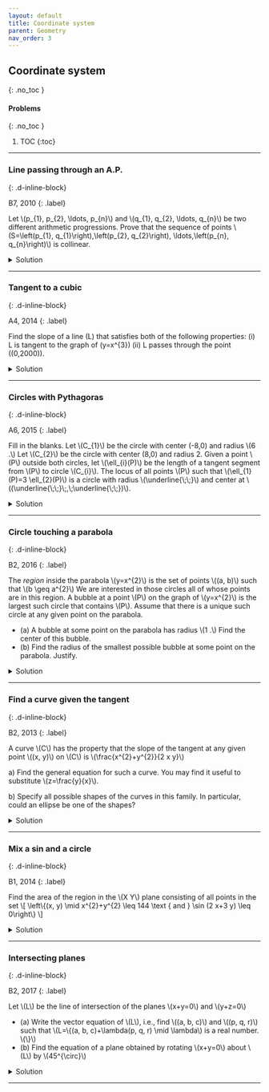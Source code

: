 ```yaml
---
layout: default
title: Coordinate system
parent: Geometry
nav_order: 3
---
```



## Coordinate system
{: .no_toc  }


#### Problems
{: .no_toc  }

1. TOC
{:toc}

---

### Line passing through an A.P.
{: .d-inline-block}

B7, 2010
{: .label}


<p>Let \(p_{1}, p_{2}, \ldots, p_{n}\) and \(q_{1}, q_{2}, \ldots, q_{n}\) be two different arithmetic progressions.
Prove that the sequence of points \(S=\left(p_{1}, q_{1}\right),\left(p_{2}, q_{2}\right), \ldots,\left(p_{n}, q_{n}\right)\) is collinear.
</p>

<details><summary>Solution</summary>
<p>
Let the common difference of the elements in the first AP and the second AP be \(h\) and \(k\), respectively.
</p>

<p>
Any line segment that connects two consecutive points has a slope equal to:

\[ \frac{q_{i+1}-q_i}{p_{i+1}-p_i} = \frac{k}{h} \]
</p>

<p>
The points in \(S\) lie on the line that passes through \(\left(p_1,q_1\right)\) with slope \(k/h\).  Therefore, all the points in \(S\) must be collinear.
</p>


</details>




---


### Tangent to a cubic
{: .d-inline-block}

A4, 2014
{: .label}

<p>

Find the slope of a line \(L\) that satisfies both of the following properties:
(i) L is tangent to the graph of \(y=x^{3}\)
(ii) L passes through the point \((0,2000)\).
</p>

<details><summary>Solution</summary>

<p>
300
</p>


</details>

---

### Circles with Pythagoras
{: .d-inline-block}

A6, 2015
{: .label}

<p>
Fill in the blanks. Let \(C_{1}\) be the circle with center (-8,0) and radius \(6 .\)
Let \(C_{2}\) be the circle with center (8,0) and radius 2.
Given a point \(P\) outside both circles, let \(\ell_{i}(P)\) be the length of a tangent segment from \(P\) to circle \(C_{i}\).
The locus of all points \(P\) such that \(\ell_{1}(P)=3 \ell_{2}(P)\) is a circle with radius \(\underline{\;\;}\) and center at \((\underline{\;\;}\;,\;\underline{\;\;})\).
</p>


<details><summary>Solution</summary>

<p>
Center \(=(10,0),\) radius \(=6\). Using the distance formula and the Pythagorean theorem we get:
\[y^{2}+(x+8)^{2}-6^{2}=9\left(y^{2}+(x-8)^{2}-4\right)\]
Simplifying gives \(y^{2}+(x-10)^{2}=6^{2}\).
</p>



</details>

---

### Circle touching a parabola
{: .d-inline-block}

B2, 2016
{: .label}

<p>
The <i>region</i> inside the parabola \(y=x^{2}\) is the set of points \((a, b)\) such that \(b \geq a^{2}\)
We are interested in those circles all of whose points are in this region.
A bubble at a point \(P\) on the graph of \(y=x^{2}\) is the largest such circle that contains \(P\).
Assume that there is a unique such circle at any given point on the parabola.

<ul>
<li> (a) A bubble at some point on the parabola has radius \(1 .\) Find the center of this bubble.</li>
<li> (b) Find the radius of the smallest possible bubble at some point on the parabola. Justify.</li>
</ul>

</p>


<details><summary>Solution</summary>

<p>
A bubble at the point \(P=\left(a, a^{2}\right)\) must be tangential to the parabola at \(\left(a, a^{2}\right) .\) (Why?) It must also be symmetric with respect to Y-axis (why?) and so its center \(O\) must be on the Y-axis. The radius \(O P\) of this bubble is perpendicular to the common tangent to the parabola and to the bubble at \(P .\) The slope of this tangent = \(2 a,\) so the slope of radius \(O P=\frac{-1}{2 a}(\) for \(a \neq 0) .\) Let \(Q=\left(0, a^{2}\right) .\) Using triangle \(O P Q\) slope of \(O P=\frac{-O Q}{a}=\frac{-1}{2 a}\). Therefore \(O Q=\frac{1}{2},\) regardless of the value of \(a\)
</p>

<p>
(a) By Pythagoras, \(O P^{2}=\left(\frac{1}{2}\right)^{2}+a^{2}=1 .\) So \(a^{2}=\frac{3}{4}\) and \(P=\left(0, \frac{3}{4}+\frac{1}{2}\right)=\left(0, \frac{5}{4}\right)\)
</p>

<p>
(b) For any nonzero \(a,\) the radius of the bubble satisfies \(O P^{2}=\left(\frac{1}{2}\right)^{2}+a^{2},\) so \(O P>\frac{1}{2}\) The smallest bubble is at the origin and its radius is \(\frac{1}{2}\).
</p>



</details>

---


### Find a curve given the tangent
{: .d-inline-block}

B2, 2013
{: .label}


<p>
A curve \(C\) has the property that the slope of the tangent at any given point \((x, y)\) on \(C\) is \(\frac{x^{2}+y^{2}}{2 x y}\)
</p>
<p>
a) Find the general equation for such a curve. You may find it useful to substitute \(z=\frac{y}{x}\).
</p>

<p>
b) Specify all possible shapes of the curves in this family. In particular, could an ellipse be one of the shapes?
</p>

<details><summary>Solution</summary>

<p>
The given property of the curve \(C\) can be expressed as a differential equation:<br>
</p>

<p>
\[\frac{d y}{d x}=\frac{x^{2}+y^{2}}{2 x y}=\frac{1}{2}\left(\frac{x}{y}+\frac{y}{x}\right)\]
</p>


<p>
It is convenient to let \(z=y / x,\) so the equation becomes \(\frac{d y}{d x}=\frac{1}{2}\left(\frac{1}{z}+z\right).\)
</p>

<p>
To get this in terms of only \(x\) and \(z,\) differentiate \(z=y / x\) with respect to \(x\) to get:
\[\frac{d z}{d x}=\frac{1}{x} \frac{d y}{d x}-\frac{y}{x^{2}}=\frac{1}{x}\left(\frac{d y}{d x}-z\right)=\frac{1}{x}\left(\frac{1}{2}\left(\frac{1}{z}+z\right)-z\right)=\frac{1}{x} \frac{1-z^{2}}{2 z}\]
</p>

<p>
Separating the variables and integrating, we get:

\begin{align}
\int \frac{d x}{x}&=\int \frac{2 z d z}{1-z^{2}}\\
\log |x|&=-\log \left|1-z^{2}\right|+ \text{some constant}\\
\log \left|1-z^{2}\right|&=-\log |x|+K=\log |x|^{-1}+K \\
1-z^{2}&=\pm \frac{e^{K}}{x}=\frac{c}{x}
\end{align}

<br>
where \(c\) is a nonzero constant. Substituting \(z=y / x,\) we get \(1-\frac{y^{2}}{x^{2}}=\frac{c}{x},\) i.e., \(x^{2}-y^{2}=c x\).
</p>

<p>
To get the shape of the curve, complete the square to get \(\left(x-\frac{c}{2}\right)^{2}-y^{2}=\frac{c^{2}}{4},\) which is a hyperbola when \(c \neq 0\). It could also represent two straight lines \(y=\pm x\), when \(c=0\).
</p>

</details>




---
### Mix a sin and a circle
{: .d-inline-block}

B1, 2014
{: .label}

<p>
Find the area of the region in the \(X Y\) plane consisting of all points in the set
\[
\left\{(x, y) \mid x^{2}+y^{2} \leq 144 \text { and } \sin (2 x+3 y) \leq 0\right\}
\]
</p>

<details><summary>Solution</summary>

<p>
The area of the circular region \(S=\left\{(x, y) \mid x^{2}+y^{2} \leq 144\right\}\) is \(144 \pi .\) The condition \(\sin (2 x+3 y) \leq 0\) is equivalent to \(2 x+3 y\) being in one of the intervals \([k \pi,(k+1) \pi],\) where \(k\) is an odd integer. The key point is that due to the symmetry of the circle \(S\) about any diameter, in particular the diameter \(2 x+3 y=0,\) the strip inside \(S\) lying between the lines \(2 x+3 y=k \pi\) and \(2 x+3 y=(k+1) \pi\) is the mirror image of strip lying between the lines \(2 x+3 y=-k \pi\) and \(2 x+3 y=-(k+1) \pi .\) For each integer \(k,\) precisely one of these two equal strips is included in the desired area. Thus the desired area is half that of \(S,\) i.e., \(72 \pi\)
</p>


</details>

---


### Intersecting planes
{: .d-inline-block}

B2, 2017
{: .label}


<p>
Let \(L\) be the line of intersection of the planes \(x+y=0\) and \(y+z=0\)

<ul>
<li>(a) Write the vector equation of \(L\), i.e., find \((a, b, c)\) and \((p, q, r)\) such that
\(L=\{(a, b, c)+\lambda(p, q, r) \mid \lambda\) is a real number. \(\}\) </li>
<li>(b) Find the equation of a plane obtained by rotating \(x+y=0\) about \(L\) by \(45^{\circ}\) </li>
</ul>


</p>

<details><summary>Solution</summary>

<p>
Clearly the line \(L\) passes through the origin. Moreover \(L\) is in the direction perpendicular to the normals to the both the planes.
The direction vector can be obtained by computing the following cross product:
\[
(i+j) \times(j+\hat{k})=i-j+\hat{k}
\]
Hence \(L\) can be written as
\(L=\{(0,0,0)+\lambda(1,-1,1) \mid \lambda\) is a real number \(\}\)
First, note that the equation of a ny plane that contains the line \(L\) is given by
\[
x+(1+\lambda) y+\lambda z=0
\]
Second, note that one can rotate the plane \(x+y=0\) in either clockwise or in anticlockwise direction.
Consequently there are two such planes. The normal of one of the planes makes an angle of \(45^{\circ}\) with the normal of \(x+y=0\) and the other normal makes an angle of \(135^{\circ}\).
\[
\begin{array}{c}
(i+j) \cdot(i+(1+\lambda) j+\lambda \hat{k})=\pm|i+j \| i+(1+\lambda) j+\lambda \hat{k}| \cos \left(\frac{\pi}{4}\right) \\
2+\lambda=\pm \sqrt{1+(1+\lambda)^{2}+\lambda^{2}} \\
\lambda^{2}-2 \lambda-2=0 \\
\lambda=1 \pm \sqrt{3}
\end{array}
\]
So the equation of the plane is
\[
x+y+(1 \pm \sqrt{3})(y+z)=0
\]

</p>


</details>



---




